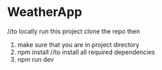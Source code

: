 # WeatherApp
//to locally run this project clone the repo then 
1) make sure that you are in project directory 
2) npm install    //to install all required dependencies
3) npm run dev    

